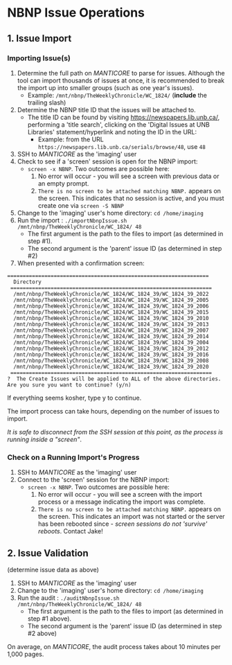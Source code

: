 # NBNP Issue Operations

## 1. Issue Import
### Importing Issue(s)
1. Determine the full path on _MANTICORE_ to parse for issues. Although the tool can import thousands of issues at once, it is recommended to break the import up into smaller groups (such as one year's issues).
   * Example: ```/mnt/nbnp/TheWeeklyChronicle/WC_1824/``` (**include** the trailing slash)
2. Determine the NBNP title ID that the issues will be attached to.
   * The title ID can be found by visiting https://newspapers.lib.unb.ca/, performing a 'title search', clicking on the 'Digital Issues at UNB Libraries' statement/hyperlink and noting the ID in the URL:
     * Example: from the URL ```https://newspapers.lib.unb.ca/serials/browse/48```, use ```48```
3. SSH to _MANTICORE_ as the 'imaging' user
4. Check to see if a 'screen' session is open for the NBNP import:
   * ```screen -x NBNP```. Two outcomes are possible here:
     1. No error will occur - you will see a screen with previous data or an empty prompt.
     2. ```There is no screen to be attached matching NBNP.``` appears on the screen. This indicates that no session is active, and you must create one via ```screen -S NBNP```
6. Change to the 'imaging' user's home directory: ```cd /home/imaging```
7. Run the import : ```./importNbnpIssue.sh /mnt/nbnp/TheWeeklyChronicle/WC_1824/ 48``` 
   * The first argument is the path to the files to import (as determined in step #1).
   * The second argument is the 'parent' issue ID (as determined in step #2)
8. When presented with a confirmation screen:
```angular2html
================================================================= 
  Directory                                                        
 ================================================================= 
  /mnt/nbnp/TheWeeklyChronicle/WC_1824/WC_1824_39/WC_1824_39_2022  
  /mnt/nbnp/TheWeeklyChronicle/WC_1824/WC_1824_39/WC_1824_39_2005  
  /mnt/nbnp/TheWeeklyChronicle/WC_1824/WC_1824_39/WC_1824_39_2006  
  /mnt/nbnp/TheWeeklyChronicle/WC_1824/WC_1824_39/WC_1824_39_2015  
  /mnt/nbnp/TheWeeklyChronicle/WC_1824/WC_1824_39/WC_1824_39_2010  
  /mnt/nbnp/TheWeeklyChronicle/WC_1824/WC_1824_39/WC_1824_39_2013  
  /mnt/nbnp/TheWeeklyChronicle/WC_1824/WC_1824_39/WC_1824_39_2007  
  /mnt/nbnp/TheWeeklyChronicle/WC_1824/WC_1824_39/WC_1824_39_2014  
  /mnt/nbnp/TheWeeklyChronicle/WC_1824/WC_1824_39/WC_1824_39_2004  
  /mnt/nbnp/TheWeeklyChronicle/WC_1824/WC_1824_39/WC_1824_39_2012  
  /mnt/nbnp/TheWeeklyChronicle/WC_1824/WC_1824_39/WC_1824_39_2016  
  /mnt/nbnp/TheWeeklyChronicle/WC_1824/WC_1824_39/WC_1824_39_2008  
  /mnt/nbnp/TheWeeklyChronicle/WC_1824/WC_1824_39/WC_1824_39_2020  
 ================================================================= 
?  The Create Issues will be applied to ALL of the above directories. Are you sure you want to continue? (y/n)
```

If everything seems kosher, type y to continue.

The import process can take hours, depending on the number of issues to import.

_It is safe to disconnect from the SSH session at this point, as the process is running inside a "screen"_.

### Check on a Running Import's Progress

1. SSH to _MANTICORE_ as the 'imaging' user
2. Connect to the 'screen' session for the NBNP import:
    * ```screen -x NBNP```. Two outcomes are possible here:
        1. No error will occur - you will see a screen with the import process or a message indicating the import was complete.
        2. ```There is no screen to be attached matching NBNP.``` appears on the screen. This indicates an import was not started or the server has been rebooted since - _screen sessions do not 'survive' reboots_. Contact Jake!

## 2. Issue Validation
(determine issue data as above)
1. SSH to _MANTICORE_ as the 'imaging' user
2. Change to the 'imaging' user's home directory: ```cd /home/imaging```
3. Run the audit : ```./auditNbnpIssue.sh /mnt/nbnp/TheWeeklyChronicle/WC_1824/ 48```
    * The first argument is the path to the files to import (as determined in step #1 above).
    * The second argument is the 'parent' issue ID (as determined in step #2 above)

On average, on _MANTICORE_, the audit process takes about 10 minutes per 1,000 pages.
